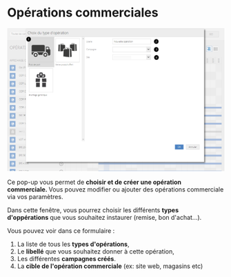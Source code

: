 # Opérations commerciales


![campagneguid-0png](images/campagneguid-0png.png)


<p>Ce pop-up&nbsp;vous permet de <strong>choisir et de cr&eacute;er une op&eacute;ration commerciale.&nbsp;</strong>Vous pouvez modifier ou ajouter des op&eacute;rations commerciale via vos param&egrave;tres.</p>
<p>Dans cette fen&ecirc;tre, vous pourrez choisir les diff&eacute;rents <strong>types d'opp&eacute;rations&nbsp;</strong>que vous souhaitez instaurer (remise, bon d'achat...).</p>
<p>Vous pouvez voir dans ce formulaire :</p>
<ol>
<li>La liste de tous les <strong>types d'op&eacute;rations</strong>,</li>
<li>Le <strong>libell&eacute;</strong> que vous souhaitez donner &agrave; cette op&eacute;ration,</li>
<li>Les diff&eacute;rentes <strong>campagnes cr&eacute;&eacute;s</strong>.</li>
<li>La <strong>cible de l'op&eacute;ration commerciale</strong> (ex: site web, magasins etc)</li>
</ol>

